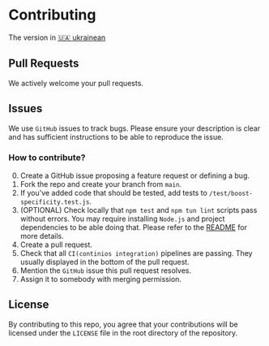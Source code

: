 # Contributing

The version in [🇺🇦 ukrainean](./uk/CONTRIBUTING_uk.md)

## Pull Requests

We actively welcome your pull requests.

## Issues

We use `GitHub` issues to track bugs. Please ensure your description is
clear and has sufficient instructions to be able to reproduce the issue.

### How to contribute?

0. Create a GitHub issue proposing a feature request or defining a bug.
1. Fork the repo and create your branch from `main`.
2. If you've added code that should be tested, add tests to `/test/boost-specificity.test.js`.
3. (OPTIONAL) Check locally that `npm test` and `npm tun lint` scripts pass without errors. You may require installing `Node.js` and project dependencies to be able doing that. Please refer to the [README](./README.md) for more details.
4. Create a pull request.
5. Check that all `CI(continios integration)` pipelines are passing. They usually displayed in the bottom of the pull request.
6. Mention the `GitHub` issue this pull request resolves.
7. Assign it to somebody with merging permission. 

## License

By contributing to this repo, you agree that your contributions will be licensed
under the `LICENSE` file in the root directory of the repository.
